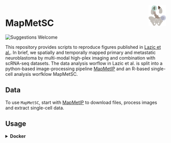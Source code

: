 <img src="https://github.com/TaschnerMandlGroup/MapMetSC/blob/main/docs/img/logo.png" align="right" alt="Logo" width="55" />

# MapMetSC
[comment]: <> (repo-specific shields will work once the repo is online)
![Suggestions Welcome](https://img.shields.io/badge/suggestions-welcome-green)

This repository provides scripts to reproduce figures published in [Lazic et al.](coming/soon). In brief, we spatially and temporally mapped primary and metastatic neuroblastoma by multi-modal high-plex imaging and combination with scRNA-seq datasets. The data analysis worflow in Lazic et al. is split into a python-based image-processing pipeline [MapMetIP](https://github.com/TaschnerMandlGroup/MapMetIP) and an R-based single-cell analysis worfklow MapMetSC. 

## Data 
To use `MapMetSC`, start with [MapMetIP](https://github.com/TaschnerMandlGroup/MapMetIP) to download files, process images and extract single-cell data.

## Usage
 <details>
 <summary><strong>Docker</strong></summary>
  
To be able to run the provided Rmd scripts, clone the repository via
 ```bash
 git clone https://github.com/TaschnerMandlGroup/MapMetSC.git
 ```
For reproducibility, we provide a docker image. Pull the docker image using:
 ```bash
 docker pull lazdaria/mapmetsc
 ```
 and run the container:
 ```bash
docker run -p 8787:8787 -e PASSWORD=mapmetsc -v <path/to/MapMetSC:/home/rstudio/MapMetSC -v <path/to/singlecelldata>:/mnt/data
 ```
 An RStudio server session can then be accessed via your browser at `localhost:8787` with the `username: rstudio` and `password: mapmetsc`.
  
## Contributors

[Daria Lazic](https://github.com/LazDaria)
[Sara Wernig-Zorc](https://github.com/sarawernig)

## Funding

This work was funded by the Austrian Science Fund (FWF#I4162 and FWF#35841), the Vienna Science and Technology Fund (WWTF; LS18-111), the Swiss Government Excellence Scholarship and the St. Anna Kinderkrebsforschung e.V.

